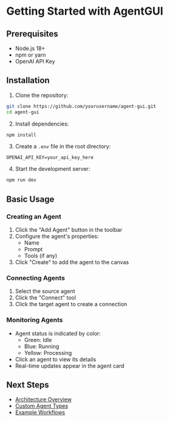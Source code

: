 # Getting Started with AgentGUI

## Prerequisites

- Node.js 18+
- npm or yarn
- OpenAI API Key

## Installation

1. Clone the repository:
```bash
git clone https://github.com/yourusername/agent-gui.git
cd agent-gui
```

2. Install dependencies:
```bash
npm install
```

3. Create a `.env` file in the root directory:
```env
OPENAI_API_KEY=your_api_key_here
```

4. Start the development server:
```bash
npm run dev
```

## Basic Usage

### Creating an Agent

1. Click the "Add Agent" button in the toolbar
2. Configure the agent's properties:
   - Name
   - Prompt
   - Tools (if any)
3. Click "Create" to add the agent to the canvas

### Connecting Agents

1. Select the source agent
2. Click the "Connect" tool
3. Click the target agent to create a connection

### Monitoring Agents

- Agent status is indicated by color:
  - Green: Idle
  - Blue: Running
  - Yellow: Processing
- Click an agent to view its details
- Real-time updates appear in the agent card

## Next Steps

- [Architecture Overview](./architecture.md)
- [Custom Agent Types](../api/custom-agents.md)
- [Example Workflows](../examples/README.md) 